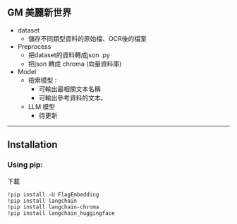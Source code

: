 GM 美麗新世界
---

- dataset
  - 儲存不同類型資料的原始檔、OCR後的檔案
- Preprocess
  - 把dataset的資料轉成json .py
  - 把json 轉成 chroma (向量資料庫)
- Model
  - 檢索模型 :
    - 可輸出最相關文本名稱
    - 可輸出參考資料的文本。
  - LLM 模型
    -  待更新

--- 

Installation
---

### Using pip:

下載

    !pip install -U FlagEmbedding
    !pip install langchain
    !pip install langchain-chroma
    !pip install langchain_huggingface
